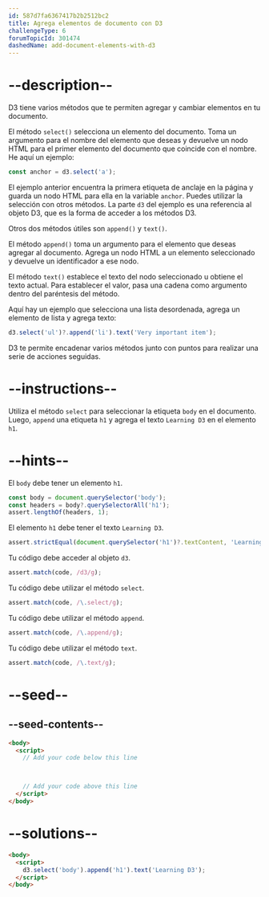 ```yaml
---
id: 587d7fa6367417b2b2512bc2
title: Agrega elementos de documento con D3
challengeType: 6
forumTopicId: 301474
dashedName: add-document-elements-with-d3
---
```


# --description--

D3 tiene varios métodos que te permiten agregar y cambiar elementos en tu documento.

El método `select()` selecciona un elemento del documento. Toma un argumento para el nombre del elemento que deseas y devuelve un nodo HTML para el primer elemento del documento que coincide con el nombre. He aquí un ejemplo:

```js
const anchor = d3.select('a');
```

El ejemplo anterior encuentra la primera etiqueta de anclaje en la página y guarda un nodo HTML para ella en la variable `anchor`. Puedes utilizar la selección con otros métodos. La parte `d3` del ejemplo es una referencia al objeto D3, que es la forma de acceder a los métodos D3.

Otros dos métodos útiles son `append()` y `text()`.

El método `append()` toma un argumento para el elemento que deseas agregar al documento. Agrega un nodo HTML a un elemento seleccionado y devuelve un identificador a ese nodo.

El método `text()` establece el texto del nodo seleccionado u obtiene el texto actual. Para establecer el valor, pasa una cadena como argumento dentro del paréntesis del método.

Aquí hay un ejemplo que selecciona una lista desordenada, agrega un elemento de lista y agrega texto:

```js
d3.select('ul')?.append('li').text('Very important item');
```

D3 te permite encadenar varios métodos junto con puntos para realizar una serie de acciones seguidas.

# --instructions--

Utiliza el método `select` para seleccionar la etiqueta `body` en el documento. Luego, `append` una etiqueta `h1` y agrega el texto `Learning D3` en el elemento `h1`.

# --hints--

El `body` debe tener un elemento `h1`.

```js
const body = document.querySelector('body');
const headers = body?.querySelectorAll('h1');
assert.lengthOf(headers, 1);
```

El elemento `h1` debe tener el texto `Learning D3`.

```js
assert.strictEqual(document.querySelector('h1')?.textContent, 'Learning D3');
```

Tu código debe acceder al objeto `d3`.

```js
assert.match(code, /d3/g);
```

Tu código debe utilizar el método `select`.

```js
assert.match(code, /\.select/g);
```

Tu código debe utilizar el método `append`.

```js
assert.match(code, /\.append/g);
```

Tu código debe utilizar el método `text`.

```js
assert.match(code, /\.text/g);
```

# --seed--

## --seed-contents--

```html
<body>
  <script>
    // Add your code below this line



    // Add your code above this line
  </script>
</body>
```

# --solutions--

```html
<body>
  <script>
    d3.select('body').append('h1').text('Learning D3');
  </script>
</body>
```
